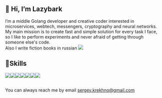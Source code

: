 ## 👋 Hi, I’m Lazybark<br>
I’m a middle Golang developer and creative coder interested in microservices, webtech, messengers, cryptography and neural networks.<br>
My main mission is to create fast and simple solution for every task I face, so I like to perform experiments and never afraid of getting through someone else's code.<br>
Also I write fiction books in russian <a href="https://sergey-krekhno.ru/books/cydonian_girl/">![](https://img.shields.io/badge/website-link?style=social&logo=Google%20Chrome)</a>
## 📝Skills<br>
![](https://img.shields.io/badge/Golang-00ADD8?style=for-the-badge&logo=Go&logoColor=white)![](https://img.shields.io/badge/php-777BB4?style=for-the-badge&logo=PHP&logoColor=white)![](https://img.shields.io/badge/React-61DAFB?style=for-the-badge&logo=React&logoColor=white)![](https://img.shields.io/badge/MySQL-4479A1?style=for-the-badge&logo=MySQL&logoColor=white)![](https://img.shields.io/badge/PostgreSQL-4169E1?style=for-the-badge&logo=PostgreSQL&logoColor=white)![](https://img.shields.io/badge/Python-3776AB?style=for-the-badge&logo=Python&logoColor=white)![](https://img.shields.io/badge/CSS-1572B6?style=for-the-badge&logo=CSS3&logoColor=white)<br>
<!---, Docker, Apace, Nginx, Github actions, npm, postman, photoshop, Jira, confluence, linux/unix, c#, redis--->

<br>
You can always reach me by email <a href="mailto:sergey.krekhno@gmail.com">sergey.krekhno@gmail.com</a>

<!---
lazybark/lazybark is a ✨ special ✨ repository because its `README.md` (this file) appears on your GitHub profile.
You can click the Preview link to take a look at your changes.
--->
